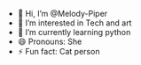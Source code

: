 - 👋 Hi, I’m @Melody-Piper
- 👀 I’m interested in Tech and art
- 🌱 I’m currently learning python
- 😄 Pronouns: She
- ⚡ Fun fact: Cat person

<!---
Melody-Piper/Melody-Piper is a ✨ special ✨ repository because its `README.md` (this file) appears on your GitHub profile.
You can click the Preview link to take a look at your changes.
--->
